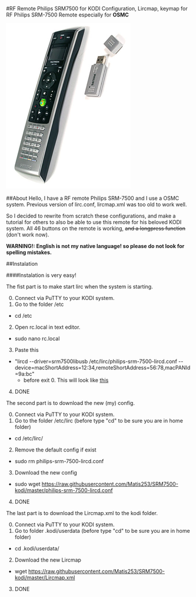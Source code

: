 #RF Remote Philips SRM7500 for KODI
Configuration, Lircmap, keymap for RF Philips SRM-7500 Remote especially for **OSMC**

![Photo of the SRM-7500](https://raw.githubusercontent.com/Matis253/SRM7500-kodi/master/SRM7500.jpg)

##About
Hello, I have a RF remote Philips SRM-7500 and I use a OSMC system. Previous version of lirc.conf, lircmap.xml was too old to work well.

So I decided to rewrite from scratch these configurations, and make a tutorial for others to also be able to use this remote for his beloved KODI system.
All 46 buttons on the remote is working, ~~and a longpress function~~ (don't work now).

**WARNING!: English is not my native language! so please do not look for spelling mistakes.**

##Instalation

####Instalation is very easy!

The fist part is to make start lirc when the system is starting.

0. Connect via PuTTY to your KODI system.
1. Go to the folder /etc
  * cd /etc
2. Open rc.local in text editor.
  * sudo nano rc.local
3. Paste this
  * "lircd --driver=srm7500libusb /etc/lirc/philips-srm-7500-lircd.conf --device=macShortAddress=12:34,remoteShortAddress=56:78,macPANId=9a:bc"
    * before exit 0. This will look like [this](https://github.com/Matis253/SRM7500-kodi/blob/master/rc.local)
4. DONE

The second part is to download the new (my) config.

0. Connect via PuTTY to your KODI system.
1. Go to the folder /etc/lirc (before type "cd" to be sure you are in home folder)
  * cd /etc/lirc/
2.  Remove the default config if exist 
  * sudo rm philips-srm-7500-lircd.conf
3.  Download the new config
  * sudo wget https://raw.githubusercontent.com/Matis253/SRM7500-kodi/master/philips-srm-7500-lircd.conf
4.  DONE

The last part is to download the Lircmap.xml to the kodi folder.

0. Connect via PuTTY to your KODI system.
1. Go to folder .kodi/userdata (before type "cd" to be sure you are in home folder)
  * cd .kodi/userdata/
2. Download the new Lircmap
  * wget https://raw.githubusercontent.com/Matis253/SRM7500-kodi/master/Lircmap.xml
3. DONE
